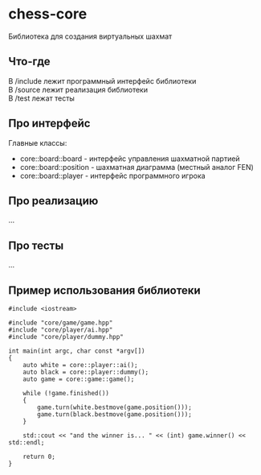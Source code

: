 # chess-core
Библиотека для создания виртуальных шахмат

## Что-где
В /include лежит программный интерфейс библиотеки  
В /source лежит реализация библиотеки  
В /test лежат тесты

## Про интерфейс
Главные классы:
- core::board::board - интерфейс управления шахматной партией
- core::board::position - шахматная диаграмма (местный аналог FEN)
- core::board::player - интерфейс программного игрока

## Про реализацию
...

## Про тесты
...

## Пример использования библиотеки
```
#include <iostream>

#include "core/game/game.hpp"
#include "core/player/ai.hpp"
#include "core/player/dummy.hpp"

int main(int argc, char const *argv[])
{
    auto white = core::player::ai();
    auto black = core::player::dummy();
    auto game = core::game::game();

    while (!game.finished())
    {
        game.turn(white.bestmove(game.position()));
        game.turn(black.bestmove(game.position()));
    }

    std::cout << "and the winner is... " << (int) game.winner() << std::endl;

    return 0;
}
```
